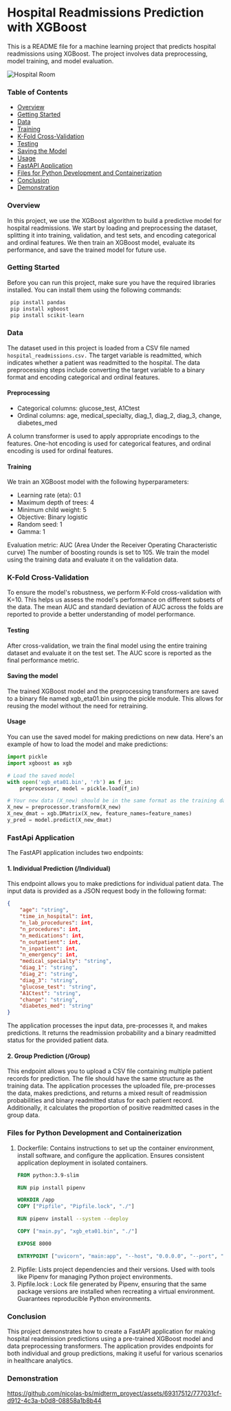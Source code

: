 # Hospital Readmissions Prediction with XGBoost

This is a README file for a machine learning project that predicts hospital readmissions using XGBoost. The project involves data preprocessing, model training, and model evaluation.

![Hospital Room](https://www.hopkinsmedicine.org/-/media/patient-care/images/patient-rooms-1.jpg)

### Table of Contents
- [Overview](#overview)
- [Getting Started](#getting-started)
- [Data](#data)
- [Training](#training)
- [K-Fold Cross-Validation](#k-fold-cross-validation)
- [Testing](#testing)
- [Saving the Model](#saving-the-model)
- [Usage](#usage)
- [FastAPI Application](#fastapi-application)
- [Files for Python Development and Containerization](#files-for-python-development-and-containerization)
- [Conclusion](#conclusion)
- [Demonstration](#demonstration)

### Overview
In this project, we use the XGBoost algorithm to build a predictive model for hospital readmissions. We start by loading and preprocessing the dataset, splitting it into training, validation, and test sets, and encoding categorical and ordinal features. We then train an XGBoost model, evaluate its performance, and save the trained model for future use.

### Getting Started
Before you can run this project, make sure you have the required libraries installed. You can install them using the following commands:
```python
 pip install pandas
 pip install xgboost
 pip install scikit-learn
```
### Data
The dataset used in this project is loaded from a CSV file named `hospital_readmissions.csv.` The target variable is readmitted, which indicates whether a patient was readmitted to the hospital. The data preprocessing steps include converting the target variable to a binary format and encoding categorical and ordinal features.

#### Preprocessing

- Categorical columns: glucose_test, A1Ctest
- Ordinal columns: age, medical_specialty, diag_1, diag_2, diag_3, change, diabetes_med

A column transformer is used to apply appropriate encodings to the features. One-hot encoding is used for categorical features, and ordinal encoding is used for ordinal features.

#### Training
We train an XGBoost model with the following hyperparameters:

- Learning rate (eta): 0.1
- Maximum depth of trees: 4
- Minimum child weight: 5
- Objective: Binary logistic
- Random seed: 1
- Gamma: 1

Evaluation metric: AUC (Area Under the Receiver Operating Characteristic curve)
The number of boosting rounds is set to 105. We train the model using the training data and evaluate it on the validation data.

### K-Fold Cross-Validation
To ensure the model's robustness, we perform K-Fold cross-validation with K=10. This helps us assess the model's performance on different subsets of the data. The mean AUC and standard deviation of AUC across the folds are reported to provide a better understanding of model performance.

#### Testing
After cross-validation, we train the final model using the entire training dataset and evaluate it on the test set. The AUC score is reported as the final performance metric.

#### Saving the model
The trained XGBoost model and the preprocessing transformers are saved to a binary file named xgb_eta01.bin using the pickle module. This allows for reusing the model without the need for retraining.

#### Usage
You can use the saved model for making predictions on new data. Here's an example of how to load the model and make predictions:

```python
import pickle
import xgboost as xgb

# Load the saved model
with open('xgb_eta01.bin', 'rb') as f_in:
    preprocessor, model = pickle.load(f_in)

# Your new data (X_new) should be in the same format as the training data
X_new = preprocessor.transform(X_new)
X_new_dmat = xgb.DMatrix(X_new, feature_names=feature_names)
y_pred = model.predict(X_new_dmat)
```

### FastApi Application
The FastAPI application includes two endpoints:

#### 1. Individual Prediction (/Individual)

This endpoint allows you to make predictions for individual patient data. The input data is provided as a JSON request body in the following format:
```JSON
{
    "age": "string",
    "time_in_hospital": int,
    "n_lab_procedures": int,
    "n_procedures": int,
    "n_medications": int,
    "n_outpatient": int,
    "n_inpatient": int,
    "n_emergency": int,
    "medical_specialty": "string",
    "diag_1": "string",
    "diag_2": "string",
    "diag_3": "string",
    "glucose_test": "string",
    "A1Ctest": "string",
    "change": "string",
    "diabetes_med": "string"
}
```
The application processes the input data, pre-processes it, and makes predictions. It returns the readmission probability and a binary readmitted status for the provided patient data.

#### 2. Group Prediction (/Group)
This endpoint allows you to upload a CSV file containing multiple patient records for prediction. The file should have the same structure as the training data. The application processes the uploaded file, pre-processes the data, makes predictions, and returns a mixed result of readmission probabilities and binary readmitted status for each patient record. Additionally, it calculates the proportion of positive readmitted cases in the group data.

### Files for Python Development and Containerization

1) Dockerfile: Contains instructions to set up the container environment, install software, and configure the application. Ensures consistent application deployment in isolated containers.
   ```Dockerfile
   FROM python:3.9-slim

   RUN pip install pipenv
   
   WORKDIR /app
   COPY ["Pipfile", "Pipfile.lock", "./"]
   
   RUN pipenv install --system --deploy
   
   COPY ["main.py", "xgb_eta01.bin", "./"]
   
   EXPOSE 8000
   
   ENTRYPOINT ["uvicorn", "main:app", "--host", "0.0.0.0", "--port", "8000"]
   ```
2) Pipfile: Lists project dependencies and their versions. Used with tools like Pipenv for managing Python project environments.
3) Pipfile.lock :  Lock file generated by Pipenv, ensuring that the same package versions are installed when recreating a virtual environment. Guarantees reproducible Python environments.

### Conclusion
This project demonstrates how to create a FastAPI application for making hospital readmission predictions using a pre-trained XGBoost model and data preprocessing transformers. The application provides endpoints for both individual and group predictions, making it useful for various scenarios in healthcare analytics.

### Demonstration
   
   https://github.com/nicolas-bs/midterm_proyect/assets/69317512/777031cf-d912-4c3a-b0d8-08858a1b8b44

